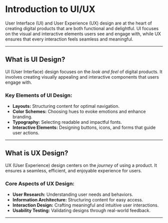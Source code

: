# Introduction to <span style="font-family: var(--font2), var(--font1), sans-serif;">UI/UX</span>

User Interface (UI) and User Experience (UX) design are at the heart of creating digital products that are both functional and delightful. UI focuses on the visual and interactive elements users see and engage with, while UX ensures that every interaction feels seamless and meaningful.

---
## What is <span style="font-family: var(--font2), var(--font1), sans-serif;">UI</span> Design?

UI (User Interface) design focuses on the _look and feel_ of digital products. It involves creating visually appealing and interactive components that users engage with.

### Key Elements of UI Design:

- **Layouts:** Structuring content for optimal navigation.
- **Color Schemes:** Choosing hues to evoke emotions and enhance branding.
- **Typography:** Selecting readable and impactful fonts.
- **Interactive Elements:** Designing buttons, icons, and forms that guide user actions.

---
## What is <span style="font-family: var(--font2), var(--font1), sans-serif;">UX</span> Design?

UX (User Experience) design centers on the _journey_ of using a product. It ensures a seamless, efficient, and enjoyable experience for users.

### Core Aspects of UX Design:

- **User Research:** Understanding user needs and behaviors.
- **Information Architecture:** Structuring content for easy access.
- **Interaction Design:** Crafting meaningful and intuitive user interactions.
- **Usability Testing:** Validating designs through real-world feedback.

---
